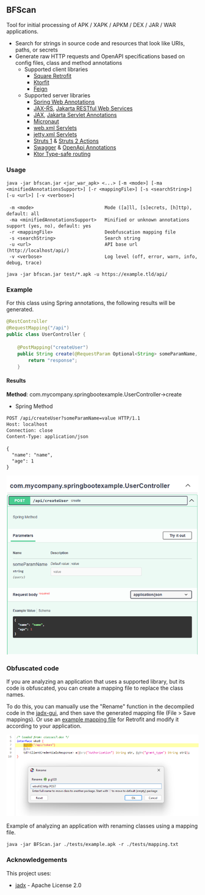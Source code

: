 ## BFScan

Tool for initial processing of APK / XAPK / APKM / DEX / JAR / WAR applications.

* Search for strings in source code and resources that look like URIs, paths, or secrets
* Generate raw HTTP requests and OpenAPI specifications based on config files, class and method annotations
	* Supported client libraries
		* [Square Retrofit](https://square.github.io/retrofit/)
		* [Ktorfit](https://foso.github.io/Ktorfit/)
		* [Feign](https://github.com/OpenFeign/feign)
	* Supported server libraries
		* [Spring Web Annotations](https://docs.spring.io/spring-framework/docs/current/javadoc-api/org/springframework/web/bind/annotation/package-summary.html)
		* [JAX-RS](https://docs.oracle.com/javaee/7/api/javax/ws/rs/package-summary.html), [Jakarta RESTful Web Services](https://jakarta.ee/learn/specification-guides/restful-web-services-explained/)
		* [JAX](https://docs.oracle.com/javaee/7/api/javax/servlet/annotation/package-summary.html), [Jakarta Servlet Annotations](https://jakarta.ee/specifications/platform/9/apidocs/jakarta/servlet/annotation/package-summary)
		* [Micronaut](https://docs.micronaut.io/latest/guide/#httpServer)
		* [web.xml Servlets](https://docs.oracle.com/cd/E24329_01/web.1211/e21049/web_xml.htm)
		* [jetty.xml Servlets](https://jetty.org/docs/jetty/12/programming-guide/server/http.html)
		* [Struts 1](https://weblegacy.github.io/struts1/) & [Struts 2 Actions](https://struts.apache.org/getting-started/coding-actions)
		* [Swagger](https://docs.swagger.io/swagger-core/v1.5.0/apidocs/) & [OpenApi Annotations](https://docs.swagger.io/swagger-core/v2.2.28/apidocs/)
		* [Ktor Type-safe routing](https://ktor.io/docs/server-resources.html)

### Usage

```text
java -jar bfscan.jar <jar_war_apk> <...> [-m <mode>] [-ma <minifiedAnnotationsSupport>] [-r <mappingFile>] [-s <searchString>] [-u <url>] [-v <verbose>]

 -m <mode>                          Mode ([a]ll, [s]ecrets, [h]ttp), default: all
 -ma <minifiedAnnotationsSupport>   Minified or unknown annotations support (yes, no), default: yes
 -r <mappingFile>                   Deobfuscation mapping file
 -s <searchString>                  Search string
 -u <url>                           API base url (http://localhost/api/)
 -v <verbose>                       Log level (off, error, warn, info, debug, trace)
```

```text
java -jar bfscan.jar test/*.apk -u https://example.tld/api/
```

### Example

For this class using Spring annotations, the following results will be generated.
```java
@RestController
@RequestMapping("/api")
public class UserController {

    @PostMapping("createUser")
    public String create(@RequestParam Optional<String> someParamName, @RequestBody User user) {
        return "response";
    }
```

#### Results

**Method**: com.mycompany.springbootexample.UserController->create

* Spring Method
```
POST /api/createUser?someParamName=value HTTP/1.1
Host: localhost
Connection: close
Content-Type: application/json

{
  "name": "name",
  "age": 1
}
```

![OpenAPI example](./assets/openapi_example.png)

### Obfuscated code

If you are analyzing an application that uses a supported library, but its code is obfuscated, you can create a mapping file to replace the class names.

To do this, you can manually use the "Rename" function in the decompiled code in the [jadx-gui](https://github.com/skylot/jadx), and then save the generated mapping file (File > Save mappings). Or use an [example mapping file](./assets/mapping_example.txt) for Retrofit and modify it according to your application.

![Class rename example](./assets/rename_example.png)

Example of analyzing an application with renaming classes using a mapping file.
```
java -jar BFScan.jar ./tests/example.apk -r ./tests/mapping.txt
```

### Acknowledgements
This project uses:
- [jadx](https://github.com/skylot/jadx) - Apache License 2.0